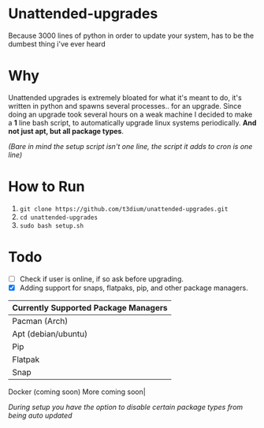# Unattended-upgrades 
Because 3000 lines of python in order to update your system, has to be the dumbest thing i've ever heard

# Why
Unattended upgrades is extremely bloated for what it's meant to do, it's written in python and spawns several processes.. for an upgrade. Since doing an upgrade took several hours on a weak machine I decided to make a **1** line bash script, to automatically upgrade linux systems periodically. **And not just apt, but all package types**.

_(Bare in mind the setup script isn't one line, the script it adds to cron is one line)_

# How to Run
1) `git clone https://github.com/t3dium/unattended-upgrades.git`
2) `cd unattended-upgrades`
3) `sudo bash setup.sh`

# Todo

- [ ] Check if user is online, if so ask before upgrading.
- [x] Adding support for snaps, flatpaks, pip, and other package managers.

Currently Supported Package Managers  |
-------------------|
Pacman (Arch)      |
Apt (debian/ubuntu)|
Pip                |
Flatpak            |
Snap               |
Docker (coming soon)
More coming soon|

*During setup you have the option to disable certain package types from being auto updated*
